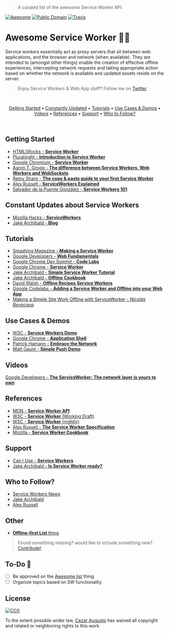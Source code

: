 > A curated list of the awesome Service Worker API.

[![Awesome](https://cdn.rawgit.com/sindresorhus/awesome/d7305f38d29fed78fa85652e3a63e154dd8e8829/media/badge.svg)](https://github.com/sindresorhus/awesome) [![Public Domain](https://img.shields.io/badge/public-domain-lightgrey.svg)](https://creativecommons.org/publicdomain/zero/1.0/) [![Travis](https://img.shields.io/travis/cezar/awesome-service-worker.svg)](http://github.com/cezar/awesome-service-worker)

# Awesome Service Worker :man::sparkles:

Service workers essentially act as proxy servers that sit between web applications, and the browser and network (when available). They are intended to (amongst other things) enable the creation of effective offline experiences, intercepting network requests and taking appropriate action based on whether the network is available and updated assets reside on the server. 

> Enjoy Service Workers & Web App stuff? Follow me on [Twitter](http://twitter.com/cezaraugusto) 

<br>
<p align="center">
<a href="#getting-started">Getting Started</a> • <a href="#constant-updates-about-service-workers">Constantly Updated</a> • <a href="#tutorials">Tutorials</a> • <a href="#use-cases-demos">Use Cases & Demos</a> • <a href="#videos">Videos</a> • <a href="#references">References</a> • <a href="#support">Support</a> • <a href="#who-to-follow">Who to Follow?</a>
</p>
<br>

## Getting Started

* [HTML5Rocks - **Service Worker**](http://www.html5rocks.com/en/tutorials/service-worker/introduction/)
* [Pluralsight - **Introduction to Service Worker**](https://www.pluralsight.com/blog/software-development/introduction-to-service-worker)
* [Google Chromium - **Service Worker**](https://www.chromium.org/blink/serviceworker/getting-started)
* [Aaron T. Grogg - **The difference between Service Workers, Web Workers and WebSockets**](https://aarontgrogg.com/blog/2015/07/20/the-difference-between-service-workers-web-workers-and-websockets/)
* [Remy Sharp - **The copy & paste guide to your first Service Worker**](https://remysharp.com/2016/03/22/the-copy--paste-guide-to-your-first-service-worker)
* [Alex Russell - **ServiceWorkers Explained**](https://github.com/slightlyoff/ServiceWorker/blob/master/explainer.md)
* [Salvador de la Puente González - **Service Workers 101**](https://github.com/delapuente/service-workers-101)

## Constant Updates about Service Workers

* [Mozilla Hacks - **ServiceWorkers**](https://hacks.mozilla.org/category/serviceworkers/)
* [Jake Archibald - **Blog**](https://jakearchibald.com/)

## Tutorials

* [Smashing Magazine - **Making a Service Worker**](https://www.smashingmagazine.com/2016/02/making-a-service-worker/)
* [Google Developers - **Web Fundamentals**](https://developers.google.com/web/fundamentals/getting-started/push-notifications/step-03)
* [Google Chrome Dev Summit - **Code Labs**](https://codelabs.developers.google.com/chrome-dev-summit)
* [Google Chrome - **Service Worker**](https://github.com/GoogleChrome/samples/tree/gh-pages/service-worker)
* [Jake Archibald - **Simple Service Worker Tutorial**](https://github.com/jakearchibald/simple-serviceworker-tutorial)
* [Jake Archibald - **Offline Cookbook**](https://jakearchibald.com/2014/offline-cookbook)
* [David Walsh - **Offline Recipes Service Workers**](https://davidwalsh.name/offline-recipes-service-workers)
* [Google Codelabs - **Adding a Service Worker and Offline into your Web App**](https://codelabs.developers.google.com/codelabs/offline/index.html#0)
* [Making a Simple Site Work Offline with ServiceWorker - *Nicolás Bevacqua*](https://ponyfoo.com/articles/simple-offline-site-serviceworker)

## Use Cases & Demos

* [W3C - **Service Workers Demo**](https://github.com/w3c-webmob/ServiceWorkersDemos)
* [Google Chrome - **Application Shell**](https://github.com/GoogleChrome/application-shell)
* [Patrick Hamann - **Embrace the Network**](https://github.com/phamann/embrace-the-network)
* [Matt Gaunt - **Simple Push Demo**](https://github.com/gauntface/simple-push-demo)

## Videos

[Google Developers - **The ServiceWorker: The network layer is yours to own**](https://www.youtube.com/watch?v=4uQMl7mFB6g)

## References

* [MDN - **Service Worker API**](https://developer.mozilla.org/en-US/docs/Web/API/Service_Worker_API)
* [W3C - **Service Worker** (Working Draft)](https://www.w3.org/TR/service-workers/)
* [W3C - **Service Worker** (nightly)](https://slightlyoff.github.io/ServiceWorker/spec/service_worker/)
* [Alex Russell - **The Service Worker Specification**](https://github.com/slightlyoff/ServiceWorker)
* [Mozilla - **Service Worker Cookbook**](https://serviceworke.rs)

## Support

* [Can I Use - **Service Workers**](http://caniuse.com/#feat=serviceworkers)
* [Jake Archibald - **Is Service Worker ready?**](https://jakearchibald.github.io/isserviceworkerready/)

## Who to Follow?

* [Service Workers News](https://twitter.com/service_workers)
* [Jake Archibald](https://twitter.com/jaffathecake)
* [Alex Russell](https://twitter.com/slightlylate)

## Other

* [**Offline-first List** thing](https://github.com/pazguille/offline-first)

> Found something missing? would like to include something new? [Contribute!](CONTRIBUTING.md)

## To-Do :chicken:

- [ ] Be approved on the [Awesome list](https://github.com/sindresorhus/awesome) thing
- [ ] Organize topics based on SW functionality

## License 
[![CC0](https://i.creativecommons.org/p/zero/1.0/88x31.png)](https://creativecommons.org/publicdomain/zero/1.0/)

To the extent possible under law, [Cezar Augusto](http://cezaraugusto.net) has waived all copyright and related or neighboring rights to this work.

